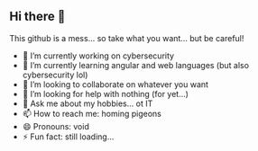 ## Hi there 👋

This github is a mess... so take what you want... but be careful! 

- 🔭 I’m currently working on cybersecurity
- 🌱 I’m currently learning angular and web languages (but also cybersecurity lol)
- 👯 I’m looking to collaborate on whatever you want
- 🤔 I’m looking for help with nothing (for yet...)
- 💬 Ask me about my hobbies... ot IT
- 📫 How to reach me: homing pigeons
- 😄 Pronouns: void
- ⚡ Fun fact: still loading...

<!--
**polo74/polo74** is a ✨ _special_ ✨ repository because its `README.md` (this file) appears on your GitHub profile.

Here are some ideas to get you started:

- 🔭 I’m currently working on ...
- 🌱 I’m currently learning ...
- 👯 I’m looking to collaborate on ...
- 🤔 I’m looking for help with ...
- 💬 Ask me about ...
- 📫 How to reach me: ...
- 😄 Pronouns: ...
- ⚡ Fun fact: ...
-->
